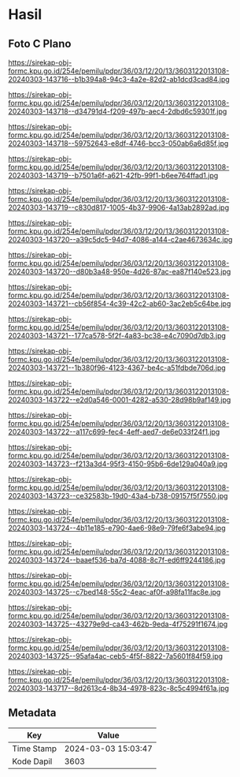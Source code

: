 # Hasil

## Foto C Plano

https://sirekap-obj-formc.kpu.go.id/254e/pemilu/pdpr/36/03/12/20/13/3603122013108-20240303-143716--b1b394a8-94c3-4a2e-82d2-ab1dcd3cad84.jpg

https://sirekap-obj-formc.kpu.go.id/254e/pemilu/pdpr/36/03/12/20/13/3603122013108-20240303-143718--d34791d4-f209-497b-aec4-2dbd6c59301f.jpg

https://sirekap-obj-formc.kpu.go.id/254e/pemilu/pdpr/36/03/12/20/13/3603122013108-20240303-143718--59752643-e8df-4746-bcc3-050ab6a6d85f.jpg

https://sirekap-obj-formc.kpu.go.id/254e/pemilu/pdpr/36/03/12/20/13/3603122013108-20240303-143719--b7501a6f-a621-42fb-99f1-b6ee764ffad1.jpg

https://sirekap-obj-formc.kpu.go.id/254e/pemilu/pdpr/36/03/12/20/13/3603122013108-20240303-143719--c830d817-1005-4b37-9906-4a13ab2892ad.jpg

https://sirekap-obj-formc.kpu.go.id/254e/pemilu/pdpr/36/03/12/20/13/3603122013108-20240303-143720--a39c5dc5-94d7-4086-a144-c2ae4673634c.jpg

https://sirekap-obj-formc.kpu.go.id/254e/pemilu/pdpr/36/03/12/20/13/3603122013108-20240303-143720--d80b3a48-950e-4d26-87ac-ea87f140e523.jpg

https://sirekap-obj-formc.kpu.go.id/254e/pemilu/pdpr/36/03/12/20/13/3603122013108-20240303-143721--cb56f854-4c39-42c2-ab60-3ac2eb5c64be.jpg

https://sirekap-obj-formc.kpu.go.id/254e/pemilu/pdpr/36/03/12/20/13/3603122013108-20240303-143721--177ca578-5f2f-4a83-bc38-e4c7090d7db3.jpg

https://sirekap-obj-formc.kpu.go.id/254e/pemilu/pdpr/36/03/12/20/13/3603122013108-20240303-143721--1b380f96-4123-4367-be4c-a51fdbde706d.jpg

https://sirekap-obj-formc.kpu.go.id/254e/pemilu/pdpr/36/03/12/20/13/3603122013108-20240303-143722--e2d0a546-0001-4282-a530-28d98b9af149.jpg

https://sirekap-obj-formc.kpu.go.id/254e/pemilu/pdpr/36/03/12/20/13/3603122013108-20240303-143722--a117c699-fec4-4eff-aed7-de6e033f24f1.jpg

https://sirekap-obj-formc.kpu.go.id/254e/pemilu/pdpr/36/03/12/20/13/3603122013108-20240303-143723--f213a3d4-95f3-4150-95b6-6de129a040a9.jpg

https://sirekap-obj-formc.kpu.go.id/254e/pemilu/pdpr/36/03/12/20/13/3603122013108-20240303-143723--ce32583b-19d0-43a4-b738-09157f5f7550.jpg

https://sirekap-obj-formc.kpu.go.id/254e/pemilu/pdpr/36/03/12/20/13/3603122013108-20240303-143724--4b11e185-e790-4ae6-98e9-79fe6f3abe94.jpg

https://sirekap-obj-formc.kpu.go.id/254e/pemilu/pdpr/36/03/12/20/13/3603122013108-20240303-143724--baaef536-ba7d-4088-8c7f-ed6ff9244186.jpg

https://sirekap-obj-formc.kpu.go.id/254e/pemilu/pdpr/36/03/12/20/13/3603122013108-20240303-143725--c7bed148-55c2-4eac-af0f-a98fa11fac8e.jpg

https://sirekap-obj-formc.kpu.go.id/254e/pemilu/pdpr/36/03/12/20/13/3603122013108-20240303-143725--43279e9d-ca43-462b-9eda-4f75291f1674.jpg

https://sirekap-obj-formc.kpu.go.id/254e/pemilu/pdpr/36/03/12/20/13/3603122013108-20240303-143725--95afa4ac-ceb5-4f5f-8822-7a5601f84f59.jpg

https://sirekap-obj-formc.kpu.go.id/254e/pemilu/pdpr/36/03/12/20/13/3603122013108-20240303-143717--8d2613c4-8b34-4978-823c-8c5c4994f61a.jpg


## Metadata

| Key        | Value               |
| ---------- | ------------------- |
| Time Stamp | 2024-03-03 15:03:47 |
| Kode Dapil | 3603                |



